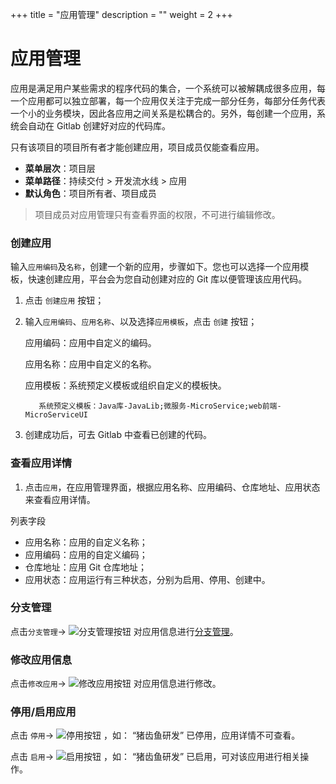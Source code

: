 ﻿+++
title = "应用管理"
description = ""
weight = 2
+++

# 应用管理
 
应用是满足用户某些需求的程序代码的集合，一个系统可以被解耦成很多应用，每一个应用都可以独立部署，每一个应用仅关注于完成一部分任务，每部分任务代表一个小的业务模块，因此各应用之间关系是松耦合的。另外，每创建一个应用，系统会自动在 Gitlab 创建好对应的代码库。

只有该项目的项目所有者才能创建应用，项目成员仅能查看应用。
  
  - **菜单层次**：项目层
  - **菜单路径**：持续交付 > 开发流水线 > 应用
  - **默认角色**：项目所有者、项目成员
<blockquote class="note">
         项目成员对应用管理只有查看界面的权限，不可进行编辑修改。
      </blockquote>

### 创建应用

输入`应用编码`及`名称`，创建一个新的应用，步骤如下。您也可以选择一个应用模板，快速创建应用，平台会为您自动创建对应的 Git 库以便管理该应用代码。

 1. 点击 `创建应用` 按钮；

 1. 输入`应用编码`、`应用名称`、以及选择`应用模板`，点击 `创建` 按钮；

    应用编码：应用中自定义的编码。

    应用名称：应用中自定义的名称。

    应用模板：系统预定义模板或组织自定义的模板快。


           系统预定义模板：Java库-JavaLib;微服务-MicroService;web前端-MicroServiceUI
      
 1. 创建成功后，可去 Gitlab 中查看已创建的代码。

### 查看应用详情

  1. 点击`应用`，在应用管理界面，根据应用名称、应用编码、仓库地址、应用状态来查看应用详情。

列表字段

 - 应用名称：应用的自定义名称；
 - 应用编码：应用的自定义编码；
 - 仓库地址：应用 Git 仓库地址；
 - 应用状态：应用运行有三种状态，分别为启用、停用、创建中。

### 分支管理

点击`分支管理`→ ![分支管理按钮](/docs/user-guide/development-pipeline/image/branch_management_button.png) 对应用信息进行[分支管理](../../development-pipeline/branch-management)。

### 修改应用信息

点击`修改应用`→ ![修改应用按钮](/docs/user-guide/development-pipeline/image/update_app_button.png) 对应用信息进行修改。

### 停用/启用应用

 点击 `停用`→ ![停用按钮](/docs/user-guide/development-pipeline/image/stop_button.png) ，如： “猪齿鱼研发” 已停用，应用详情不可查看。 

 点击 `启用`→ ![启用按钮](/docs/user-guide/development-pipeline/image/start_button.png) ，如： “猪齿鱼研发” 已启用，可对该应用进行相关操作。
